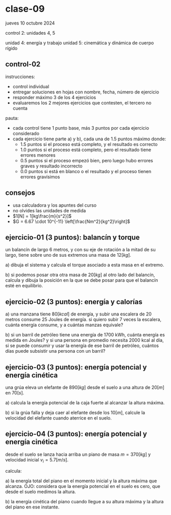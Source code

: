# clase-09

jueves 10 octubre 2024

control 2: unidades 4, 5

unidad 4: energía y trabajo
unidad 5: cinemática y dinámica de cuerpo rígido

## control-02

instrucciones:

- control individual
- entregar soluciones en hojas con nombre, fecha, número de ejercicio
- responder máximo 3 de los 4 ejercicios
- evaluaremos los 2 mejores ejercicios que contesten, el tercero no cuenta

pauta:

- cada control tiene 1 punto base, más 3 puntos por cada ejercicio considerado
- cada ejercicio tiene parte a) y b), cada una de 1.5 puntos máximo donde:
  - 1.5 puntos si el proceso está completo, y el resultado es correcto
  - 1.0 puntos si el proceso está completo, pero el resultado tiene errores menores
  - 0.5 puntos si el proceso empezó bien, pero luego hubo errores graves y resultado incorrecto
  - 0.0 puntos si está en blanco o el resultado y el proceso tienen errores gravísimos

## consejos

- usa calculadora y los apuntes del curso
- no olvides las unidades de medida
- $1[N] = 1[kg\frac{m}{s^2}]$
- $G = 6.67 \cdot 10^{-11} \left[\frac{Nm^2}{kg^2}\right]$

## ejercicio-01 (3 puntos): balancín y torque

un balancín de largo 6 metros, y con su eje de rotación a la mitad de su largo, tiene sobre uno de sus extremos una masa de $12[kg]$.

a) dibuja el sistema y calcula el torque asociado a esta masa en el extremo.

b) si podemos posar otra otra masa de $20[kg]$ al otro lado del balancín, calcula y dibuja la posición en la que se debe posar para que el balancín esté en equilibrio.

## ejercicio-02 (3 puntos): energía y calorías

a) una manzana tiene $80[kcal]$ de energía, y subir una escalera de 20 metros consume 25 Joules de energía. si quiero subir 7 veces la escalera, cuánta energía consume, y a cuántas manzas equivale?

b) si un barril de petróleo tiene una energía de 1700 kWh, cuánta energía es medida en Joules? y si una persona en promedio necesita 2000 kcal al día, si se puede consumir y usar la energía de ese barril de petróleo, cuántos días puede subsistir una persona con un barril?

## ejercicio-03 (3 puntos): energía potencial y energía cinética

una grúa eleva un elefante de $890[kg]$ desde el suelo a una altura de $20[m]$ en $70[s]$.

a) calcula la energía potencial de la caja fuerte al alcanzar la altura máxima.

b) si la grúa falla y deja caer al elefante desde los $10[m]$, calcule la velocidad del elefante cuando aterrice en el suelo.

## ejercicio-04 (3 puntos): energía potencial y energía cinética

desde el suelo se lanza hacia arriba un piano de masa $m=370[kg]$ y velocidad inicial $v_i = 5.7 [m/s]$.

calcula:

a) la energía total del piano en el momento inicial y la altura máxima que alcanza. OJO: considera que la energía potencial en el suelo es cero, que desde el suelo medimos la altura.

b) la energía cinética del piano cuando llegue a su altura máxima y la altura del piano en ese instante.
